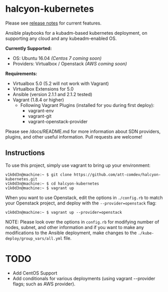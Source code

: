# halcyon-kubernetes
Please see [release notes](https://github.com/att-comdev/halcyon-kubernetes/releases) for current features.

Ansible playbooks for a kubadm-based kubernetes deployment, on supporting any cloud and any kubeadm-enabled OS.

**Currently Supported:**

  * OS: Ubuntu 16.04 *(Centos 7 coming soon)*
  * Providers: Virtualbox / Openstack *(AWS coming soon)*

**Requirements:**

  * Virtualbox 5.0 (5.2 will not work with Vagrant)
  * Virtualbox Extensions for 5.0
  * Ansible (version 2.1.1 and 2.1.2 tested)
  * Vagrant (1.8.4 or higher)
    - Following Vagrant Plugins (installed for you during first deploy):
      * vagrant-env
      * vagrant-git
      * vagrant-openstack-provider

Please see /docs/README.md for more information about SDN providers, plugins, and other useful information. Pull requests are welcome!

## Instructions
To use this project, simply use vagrant to bring up your environment:

```
v1k0d3n@machine:~ $ git clone https://github.com/att-comdev/halcyon-kubernetes.git
v1k0d3n@machine:~ $ cd halcyon-kubernetes
v1k0d3n@machine:~ $ vagrant up
```

When you want to use Openstack, edit the options in `./config.rb` to match your Openstack project, and deploy with the `--provider=openstack` flag:

```
v1k0d3n@machine:~ $ vagrant up --provider=openstack
```

NOTE: Please look over the options in `config.rb` for modifying number of nodes, subnet, and other information and if you want to make any modifications to the Ansible deployment, make changes to the `./kube-deploy/group_vars/all.yml` file.

# TODO

* Add CentOS Support
* Add conditionals for various deployments (using vagrant --provider flags; such as AWS provider).
